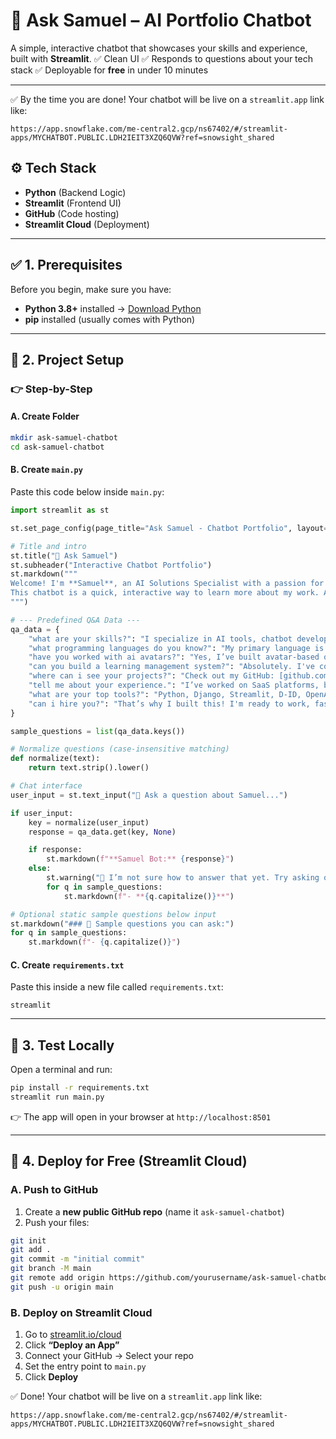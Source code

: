 # 🧠 Ask Samuel – AI Portfolio Chatbot

A simple, interactive chatbot that showcases your skills and experience, built with **Streamlit**.
✅ Clean UI
✅ Responds to questions about your tech stack
✅ Deployable for **free** in under 10 minutes

---
✅ By the time you are done! Your chatbot will be live on a `streamlit.app` link like:

```
https://app.snowflake.com/me-central2.gcp/ns67402/#/streamlit-apps/MYCHATBOT.PUBLIC.LDH2IEIT3XZQ6QVW?ref=snowsight_shared
```


## ⚙️ Tech Stack

* **Python** (Backend Logic)
* **Streamlit** (Frontend UI)
* **GitHub** (Code hosting)
* **Streamlit Cloud** (Deployment)

---

## ✅ 1. Prerequisites

Before you begin, make sure you have:

* **Python 3.8+** installed → [Download Python](https://www.python.org/downloads/)
* **pip** installed (usually comes with Python)

---

## 📁 2. Project Setup

### 👉 Step-by-Step

#### A. Create Folder

```bash
mkdir ask-samuel-chatbot
cd ask-samuel-chatbot
```

#### B. Create `main.py`

Paste this code below inside `main.py`:

```python
import streamlit as st

st.set_page_config(page_title="Ask Samuel - Chatbot Portfolio", layout="centered")

# Title and intro
st.title("🤖 Ask Samuel")
st.subheader("Interactive Chatbot Portfolio")
st.markdown("""
Welcome! I'm **Samuel**, an AI Solutions Specialist with a passion for building smart, scalable, and creative tools.  
This chatbot is a quick, interactive way to learn more about my work. Ask me anything from the suggestions below!
""")

# --- Predefined Q&A Data ---
qa_data = {
    "what are your skills?": "I specialize in AI tools, chatbot development, API integration, LMS design, and avatar-based systems. I’m skilled in backend engineering, fast prototyping, and building systems that scale using modern tools and clean code practices.",
    "what programming languages do you know?": "My primary language is Python, but I'm also experienced with JavaScript, HTML/CSS, SQL, and have working knowledge of PHP, Node.js, and basic Java for logic implementation.",
    "have you worked with ai avatars?": "Yes, I’ve built avatar-based onboarding and training demos using platforms like D-ID and Synthesia. I also know how to script dynamic avatar behavior and integrate them into LMS flows or websites.",
    "can you build a learning management system?": "Absolutely. I've contributed to LMS development with features like user role control, AI chatbot tutors, auto-grading, and video training delivery. I use Django, Streamlit, Firebase, and even Notion-like UIs depending on scope and scale.",
    "where can i see your projects?": "Check out my GitHub: [github.com/scriptedSyntax](https://github.com/scriptedSyntax) and my YouTube demos: [youtube.com/@SamPlifiedBytes](https://www.youtube.com/@SamPlifiedBytes)",
    "tell me about your experience.": "I’ve worked on SaaS platforms, built AI prototypes under tight deadlines, and integrated APIs across healthcare, education, and e-commerce sectors.",
    "what are your top tools?": "Python, Django, Streamlit, D-ID, OpenAI API, LangChain, GitHub, Postman, Firebase, and Google Colab. Also familiar with Bootstrap, Tailwind, and basic React.",
    "can i hire you?": "That’s why I built this! I'm ready to work, fast on delivery, and open to long-term or project-based roles. Let’s connect — I’m here to help drive your AI and automation goals forward."
}

sample_questions = list(qa_data.keys())

# Normalize questions (case-insensitive matching)
def normalize(text):
    return text.strip().lower()

# Chat interface
user_input = st.text_input("💬 Ask a question about Samuel...")

if user_input:
    key = normalize(user_input)
    response = qa_data.get(key, None)

    if response:
        st.markdown(f"**Samuel Bot:** {response}")
    else:
        st.warning("🤔 I’m not sure how to answer that yet. Try asking one of the following:")
        for q in sample_questions:
            st.markdown(f"- **{q.capitalize()}**")

# Optional static sample questions below input
st.markdown("### 📌 Sample questions you can ask:")
for q in sample_questions:
    st.markdown(f"- {q.capitalize()}")
```

#### C. Create `requirements.txt`

Paste this inside a new file called `requirements.txt`:

```
streamlit
```

---

## 🧪 3. Test Locally

Open a terminal and run:

```bash
pip install -r requirements.txt
streamlit run main.py
```

👉 The app will open in your browser at `http://localhost:8501`

---

## 🚀 4. Deploy for Free (Streamlit Cloud)

### A. Push to GitHub

1. Create a **new public GitHub repo** (name it `ask-samuel-chatbot`)
2. Push your files:

```bash
git init
git add .
git commit -m "initial commit"
git branch -M main
git remote add origin https://github.com/yourusername/ask-samuel-chatbot.git
git push -u origin main
```

### B. Deploy on Streamlit Cloud

1. Go to [streamlit.io/cloud](https://streamlit.io/cloud)
2. Click **“Deploy an App”**
3. Connect your GitHub → Select your repo
4. Set the entry point to `main.py`
5. Click **Deploy**

✅ Done! Your chatbot will be live on a `streamlit.app` link like:

```
https://app.snowflake.com/me-central2.gcp/ns67402/#/streamlit-apps/MYCHATBOT.PUBLIC.LDH2IEIT3XZQ6QVW?ref=snowsight_shared
```
